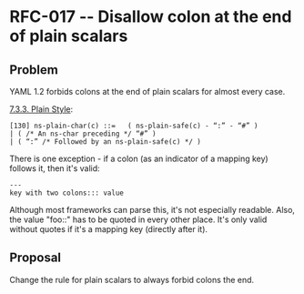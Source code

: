 # RFC-017 -- Disallow colon at the end of plain scalars

## Problem

YAML 1.2 forbids colons at the end of plain scalars for almost every case.

[7.3.3. Plain Style][1]:

    [130] ns-plain-char(c) ::=   ( ns-plain-safe(c) - “:” - “#” )
    | ( /* An ns-char preceding */ “#” )
    | ( “:” /* Followed by an ns-plain-safe(c) */ )

There is one exception - if a colon (as an indicator of a mapping key) follows
it, then it's valid:

    ---
    key with two colons::: value

Although most frameworks can parse this, it's not especially readable.
Also, the value "foo::" has to be quoted in every other place.
It's only valid without quotes if it's a mapping key (directly after it).

## Proposal

Change the rule for plain scalars to always forbid colons the end.

 [1]: http://yaml.org/spec/1.2/spec.html#id2788859
